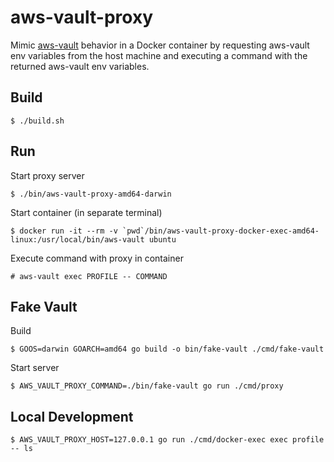 # aws-vault-proxy

Mimic [aws-vault](https://github.com/99designs/aws-vault) behavior in a Docker container by requesting aws-vault env variables from the host machine and executing a command with the returned aws-vault env variables.

## Build

```
$ ./build.sh
```

## Run

Start proxy server
```
$ ./bin/aws-vault-proxy-amd64-darwin
```

Start container (in separate terminal)
```
$ docker run -it --rm -v `pwd`/bin/aws-vault-proxy-docker-exec-amd64-linux:/usr/local/bin/aws-vault ubuntu
```

Execute command with proxy in container
```
# aws-vault exec PROFILE -- COMMAND
```

## Fake Vault

Build
```
$ GOOS=darwin GOARCH=amd64 go build -o bin/fake-vault ./cmd/fake-vault
```

Start server
```
$ AWS_VAULT_PROXY_COMMAND=./bin/fake-vault go run ./cmd/proxy
```

## Local Development

```
$ AWS_VAULT_PROXY_HOST=127.0.0.1 go run ./cmd/docker-exec exec profile -- ls
```